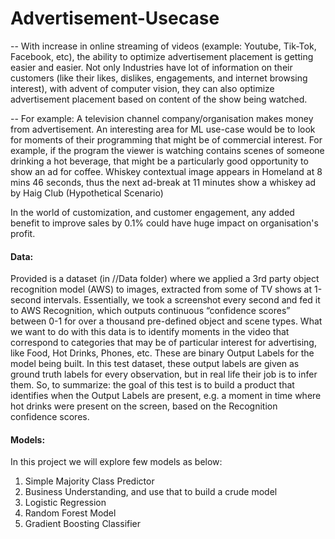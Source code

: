 # Advertisement-Usecase

-- With increase in online streaming of videos (example: Youtube, Tik-Tok, Facebook, etc), the ability to optimize advertisement placement is getting easier and easier. Not only Industries have lot of information on their customers (like their likes, dislikes, engagements, and internet browsing interest), with advent of computer vision, they can also optimize advertisement placement based on content of the show being watched.

-- For example: A television channel company/organisation makes money from advertisement. An interesting area for ML use-case would be to look for moments of their programming that might be of commercial interest. For example, if the program the viewer is watching contains scenes of someone drinking a hot beverage, that might be a particularly good opportunity to show an ad for coffee. Whiskey contextual image appears in Homeland at 8 mins 46 seconds, thus the next ad-break at 11 minutes show a whiskey ad by Haig Club (Hypothetical Scenario)

In the world of customization, and customer engagement, any added benefit to improve sales by 0.1% could have huge impact on organisation's profit.

#### Data:
Provided is a dataset (in //Data folder) where we applied a 3rd party object recognition model (AWS) to images, extracted from some of TV shows at 1-second intervals. Essentially, we took a screenshot every second and fed it to AWS Recognition, which outputs continuous “confidence scores” between 0-1 for over a thousand pre-defined object and scene types. What we want to do with this data is to identify moments in the video that correspond to categories that may be of particular interest for advertising, like Food, Hot Drinks, Phones, etc. These are binary Output Labels for the model being built. In this test dataset, these output labels are given as ground truth labels for every observation, but in real life their job is to infer them. So, to summarize: the goal of this test is to build a product that identifies when the Output Labels are present, e.g. a moment in time where hot drinks were present on the screen, based on the Recognition confidence scores.


#### Models:
In this project we will explore few models as below:
  1. Simple Majority Class Predictor
  2. Business Understanding, and use that to build a crude model
  3. Logistic Regression
  4. Random Forest Model
  5. Gradient Boosting Classifier
